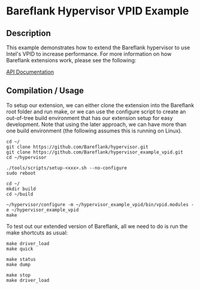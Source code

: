 # Bareflank Hypervisor VPID Example

## Description

This example demonstrates how to extend the Bareflank hypervisor to use
Intel's VPID to increase performance. For more information on how Bareflank
extensions work, please see the following:

[API Documentation](http://bareflank.github.io/hypervisor/html/)

## Compilation / Usage

To setup our extension, we can either clone the extension into the Bareflank
root folder and run make, or we can use the configure script to create an
out-of-tree build environment that has our extension setup for easy development.
Note that using the later approach, we can have more than one build
environment (the following assumes this is running on Linux).

```
cd ~/
git clone https://github.com/Bareflank/hypervisor.git
git clone https://github.com/Bareflank/hypervisor_example_vpid.git
cd ~/hypervisor

./tools/scripts/setup-<xxx>.sh --no-configure
sudo reboot

cd ~/
mkdir build
cd ~/build

~/hypervisor/configure -m ~/hypervisor_example_vpid/bin/vpid.modules -e ~/hypervisor_example_vpid
make
```

To test out our extended version of Bareflank, all we need to do is run the
make shortcuts as usual:

```
make driver_load
make quick

make status
make dump

make stop
make driver_load
```
